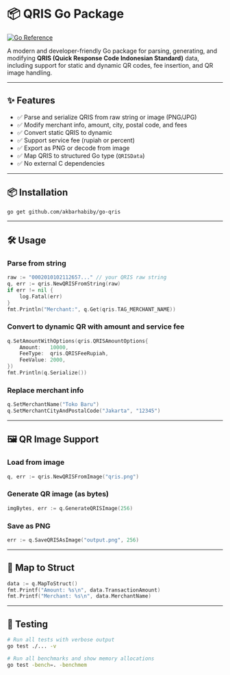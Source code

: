 # 📦 QRIS Go Package

[![Go Reference](https://pkg.go.dev/badge/github.com/akbarhabiby/go-qris.svg)](https://pkg.go.dev/github.com/akbarhabiby/go-qris)


A modern and developer-friendly Go package for parsing, generating, and modifying **QRIS (Quick Response Code Indonesian Standard)** data, including support for static and dynamic QR codes, fee insertion, and QR image handling.

---

## ✨ Features

- ✅ Parse and serialize QRIS from raw string or image (PNG/JPG)
- ✅ Modify merchant info, amount, city, postal code, and fees
- ✅ Convert static QRIS to dynamic
- ✅ Support service fee (rupiah or percent)
- ✅ Export as PNG or decode from image
- ✅ Map QRIS to structured Go type (`QRISData`)
- ✅ No external C dependencies

---

## 📦 Installation

```bash
go get github.com/akbarhabiby/go-qris
````

---

## 🛠 Usage

### Parse from string

```go
raw := "0002010102112657..." // your QRIS raw string
q, err := qris.NewQRISFromString(raw)
if err != nil {
	log.Fatal(err)
}
fmt.Println("Merchant:", q.Get(qris.TAG_MERCHANT_NAME))
```

### Convert to dynamic QR with amount and service fee

```go
q.SetAmountWithOptions(qris.QRISAmountOptions{
	Amount:   10000,
	FeeType:  qris.QRISFeeRupiah,
	FeeValue: 2000,
})
fmt.Println(q.Serialize())
```

### Replace merchant info

```go
q.SetMerchantName("Toko Baru")
q.SetMerchantCityAndPostalCode("Jakarta", "12345")
```

---

## 🖼 QR Image Support

### Load from image

```go
q, err := qris.NewQRISFromImage("qris.png")
```

### Generate QR image (as bytes)

```go
imgBytes, err := q.GenerateQRISImage(256)
```

### Save as PNG

```go
err := q.SaveQRISAsImage("output.png", 256)
```

---

## 🧩 Map to Struct

```go
data := q.MapToStruct()
fmt.Printf("Amount: %s\n", data.TransactionAmount)
fmt.Printf("Merchant: %s\n", data.MerchantName)
```

---

## 🧪 Testing

```bash
# Run all tests with verbose output
go test ./... -v

# Run all benchmarks and show memory allocations
go test -bench=. -benchmem
```
